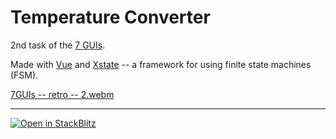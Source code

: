 # Temperature Converter 

2nd task of the [7 GUIs](https://eugenkiss.github.io/7guis).

Made with [Vue](https://vuejs.org/) and [Xstate](https://stately.ai/docs) -- a framework for using finite state machines (FSM).

[7GUIs -- retro -- 2.webm](https://github.com/tsxoxo/7GUIs-Xstate-Vue--2.Temp_Converter/assets/59713582/7e680c6f-8cb1-4233-944d-f820a2c37175)

---

[![Open in StackBlitz](https://developer.stackblitz.com/img/open_in_stackblitz.svg)](https://stackblitz.com/github/tsxoxo/7GUIs-Xstate-Vue--2.Temp_Converter)
